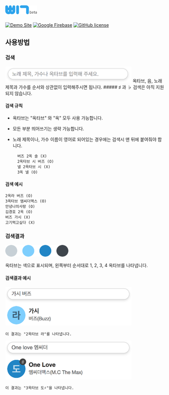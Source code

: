 # <img src="public/assets/image/beep-beta2.png" width="100">

[![Demo Site](https://img.shields.io/badge/demo-site-35A4E9.svg)](https://github.com/k0626089/BEEP/blob/master/LICENSE)
[![Google Firebase](https://img.shields.io/badge/google-firebase-orange.svg)](https://firebase.google.com)
[![GitHub license](https://img.shields.io/badge/license-GPL%202.0-lightgrey.svg)](https://github.com/k0626089/BEEP/blob/master/LICENSE)

## 사용방법
### 검색
<img src="public/assets/image/searchbar.png" width="400">
옥타브, 음, 노래 제목과 가수를 순서와 상관없이 입력해주시면 됩니다.
##### ♯ 과 ♭ 검색은 아직 지원되지 않습니다.

#### 검색 규칙
- 옥타브는 "옥타브" 와 "옥" 모두 사용 가능합니다.
- 모든 부분 띄어쓰기는 생략 가능합니다.
- 노래 제목이나, 가수 이름이 영어로 되어있는 경우에는 검색시 맨 뒤에 붙여줘야 합니다.

        버즈 2옥 솔 (X)
        2옥타브 시 버즈 (O)
        넬 2옥타브 시 (X)
        3옥 넬 (O)

#### 검색 예시

    2옥라 버즈 (O)
    3옥타브 엠씨더맥스 (O)
    안녕나의사랑 (O)
    김경호 2옥 (O)
    버즈 가시 (X)
    고기먹고싶다 (X)

### 검색결과
<img src="public/assets/image/indicators3.png" width="200">

옥타브는 색으로 표시되며, 왼쪽부터 순서대로 1, 2, 3, 4 옥타브를 나타냅니다.

#### 검색결과 예시
<img src="public/assets/image/searchexample1.png" width="400">

    이 결과는 "2옥타브 라"를 나타냅니다.

<img src="public/assets/image/searchexample2.png" width="400">

    이 결과는 "3옥타브 도♯"을 나타냅니다.